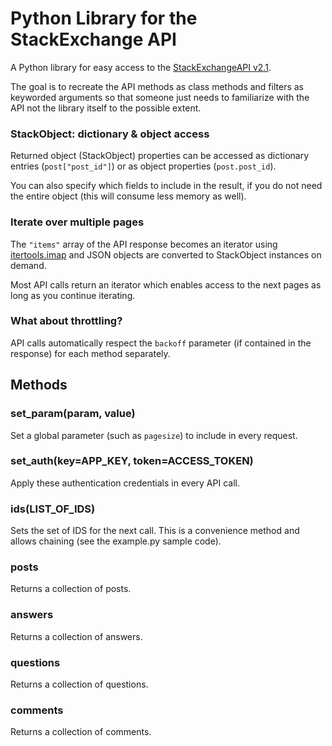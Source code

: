 # Python Library for the StackExchange API

A Python library for easy access to the [StackExchangeAPI v2.1](http://api.stackexchange.com/).

The goal is to recreate the API methods as class methods and filters as keyworded arguments so that someone just needs to familiarize with the API not the library itself to the possible extent.

### StackObject: dictionary & object access

Returned object (StackObject) properties can be accessed as dictionary entries (`post["post_id"]`) or as object properties (`post.post_id`). 

You can also specify which fields to include in the result, if you do not need the entire object (this will consume less memory as well).

### Iterate over multiple pages

The `"items"` array of the API response becomes an iterator using [itertools.imap](http://docs.python.org/2/library/itertools.html#itertools.imap) and JSON objects are converted to StackObject instances on demand.

Most API calls return an iterator which enables access to the next pages as long as you continue iterating.

### What about throttling?

API calls automatically respect the `backoff` parameter (if contained in the response) for each method separately.

## Methods

### set_param(param, value)

Set a global parameter (such as `pagesize`) to include in every request.

### set_auth(key=APP_KEY, token=ACCESS_TOKEN)

Apply these authentication credentials in every API call.

### ids(LIST_OF_IDS)

Sets the set of IDS for the next call. This is a convenience method and allows chaining (see the example.py sample code).

### posts

Returns a collection of posts.

### answers

Returns a collection of answers.

### questions

Returns a collection of questions.

### comments

Returns a collection of comments.

